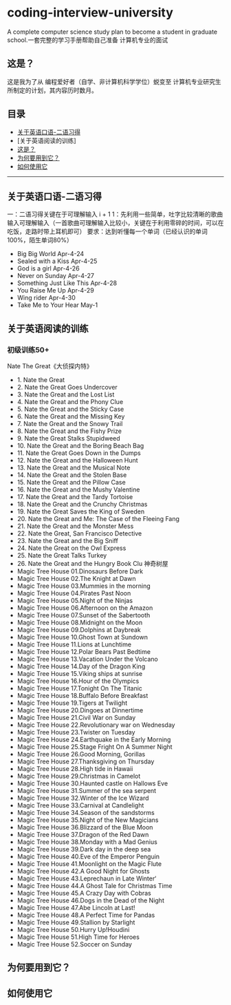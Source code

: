 # coding-interview-university
A complete computer science study plan to become a student in graduate school.一套完整的学习手册帮助自己准备 计算机专业的面试
## 这是？
这是我为了从 编程爱好者（自学、非计算机科学学位）蜕变至 计算机专业研究生所制定的计划，其内容历时数月。
## 目录
- [关于英语口语-二语习得](#关于英语口语-二语习得)
- [关于英语阅读的训练]
- [这是？](#这是)
- [为何要用到它？](#为何要用到它)
- [如何使用它](#如何使用它)












---
## 关于英语口语-二语习得
一：二语习得关键在于可理解输入 i + 1
1：先利用一些简单，吐字比较清晰的歌曲输入可理解输入（一首歌曲可理解输入比较小，关键在于利用零碎的时间，可以在吃饭，走路时带上耳机即可）
要求：达到听懂每一个单词（已经认识的单词100%，陌生单词80%）
- Big Big World Apr-4-24
- Sealed with a Kiss Apr-4-25
- God is a girl Apr-4-26
- Never on Sunday Apr-4-27
- Something Just Like This Apr-4-28
- You Raise Me Up Apr-4-29
- Wing rider Apr-4-30
- Take Me to Your Hear May-1
## 关于英语阅读的训练
### 初级训练50+
Nate The Great《大侦探内特》
- ​1. Nate the Great
- ​2. Nate the Great Goes Undercover
- ​3. Nate the Great and the Lost List
- ​4. Nate the Great and the Phony Clue
- ​5. Nate the Great and the Sticky Case
- ​6. Nate the Great and the Missing Key
- ​7. Nate the Great and the Snowy Trail
- ​8. Nate the Great and the Fishy Prize
- ​9. Nate the Great Stalks Stupidweed
- ​10. Nate the Great and the Boring Beach Bag
- ​11. Nate the Great Goes Down in the Dumps
- ​12. Nate the Great and the Halloween Hunt
- ​13. Nate the Great and the Musical Note
- ​14. Nate the Great and the Stolen Base
- ​15. Nate the Great and the Pillow Case
- ​16. Nate the Great and the Mushy Valentine
- ​17. Nate the Great and the Tardy Tortoise
- ​18. Nate the Great and the Crunchy Christmas
- ​19. Nate the Great Saves the King of Sweden
- ​20. Nate the Great and Me: The Case of the Fleeing Fang
- ​21. Nate the Great and the Monster Mess
- ​22. Nate the Great, San Francisco Detective
- ​23. Nate the Great and the Big Sniff
- ​24. Nate the Great on the Owl Express
- ​25. Nate the Great Talks Turkey
- ​26. Nate the Great and the Hungry Book Clu
神奇树屋
- Magic Tree House 01.Dinosaurs Before Dark
- Magic Tree House 02.The Knight at Dawn
- Magic Tree House 03.Mummies in the morning
- Magic Tree House 04.Pirates Past Noon
- Magic Tree House 05.Night of the Ninjas
- Magic Tree House 06.Afternoon on the Amazon
- Magic Tree House 07.Sunset of the Sabertooth
- Magic Tree House 08.Midnight on the Moon
- Magic Tree House 09.Dolphins at Daybreak
- Magic Tree House 10.Ghost Town at Sundown
- Magic Tree House 11.Lions at Lunchtime
- Magic Tree House 12.Polar Bears Past Bedtime
- Magic Tree House 13.Vacation Under the Volcano
- Magic Tree House 14.Day of the Dragon King
- Magic Tree House 15.Viking ships at sunrise
- Magic Tree House 16.Hour of the Olympics
- Magic Tree House 17.Tonight On The Titanic
- Magic Tree House 18.Buffalo Before Breakfast
- Magic Tree House 19.Tigers at Twilight
- Magic Tree House 20.Dingoes at Dinnertime
- Magic Tree House 21.Civil War on Sunday
- Magic Tree House 22.Revolutionary war on Wednesday
- Magic Tree House 23.Twister on Tuesday
- Magic Tree House 24.Earthquake in the Early Morning
- Magic Tree House 25.Stage Fright On A Summer Night
- Magic Tree House 26.Good Morning, Gorillas
- Magic Tree House 27.Thanksgiving on Thursday
- Magic Tree House 28.High tide in Hawaii
- Magic Tree House 29.Christmas in Camelot
- Magic Tree House 30.Haunted castle on Hallows Eve
- Magic Tree House 31.Summer of the sea serpent
- Magic Tree House 32.Winter of the Ice Wizard
- Magic Tree House 33.Carnival at Candlelight
- Magic Tree House 34.Season of the sandstorms
- Magic Tree House 35.Night of the New Magicians
- Magic Tree House 36.Blizzard of the Blue Moon
- Magic Tree House 37.Dragon of the Red Dawn
- Magic Tree House 38.Monday with a Mad Genius
- Magic Tree House 39.Dark day in the deep sea
- Magic Tree House 40.Eve of the Emperor Penguin
- Magic Tree House 41.Moonlight on the Magic Flute
- Magic Tree House 42.A Good Night for Ghosts
- Magic Tree House 43.Leprechaun in Late Winter‘
- Magic Tree House 44.A Ghost Tale for Christmas Time
- Magic Tree House 45.A Crazy Day with Cobras
- Magic Tree House 46.Dogs in the Dead of the Night
- Magic Tree House 47.Abe Lincoln at Last!
- Magic Tree House 48.A Perfect Time for Pandas
- Magic Tree House 49.Stallion by Starlight
- Magic Tree House 50.Hurry Up!Houdini
- Magic Tree House 51.High Time for Heroes
- Magic Tree House 52.Soccer on Sunday






















































































## 为何要用到它？




## 如何使用它
